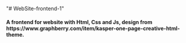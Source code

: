 "# WebSite-frontend-1" 
<h4>A frontend for website with Html, Css and Js, design from https://www.graphberry.com/item/kasper-one-page-creative-html-theme.</h4>
